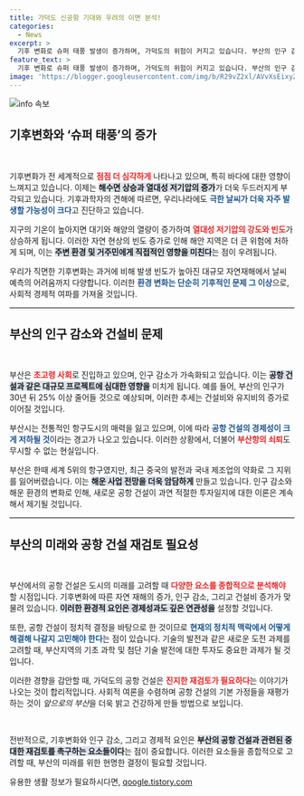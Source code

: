 ```yaml
---
title: 가덕도 신공항 기대와 우려의 이면 분석!
categories:
  - News
excerpt: >
  기후 변화로 슈퍼 태풍 발생이 증가하며, 가덕도의 위험이 커지고 있습니다. 부산의 인구 감소와 건설비 증가로 공항 건설 프로젝트의 재검토 필요성이 대두되고 있습니다. 지금이 기후 변화에 대한 고민을 시작할 중요 시점입니다.
feature_text: >
  기후 변화로 슈퍼 태풍 발생이 증가하며, 가덕도의 위험이 커지고 있습니다. 부산의 인구 감소와 건설비 증가로 공항 건설 프로젝트의 재검토 필요성이 대두되고 있습니다. 지금이 기후 변화에 대한 고민을 시작할 중요 시점입니다.
image: 'https://blogger.googleusercontent.com/img/b/R29vZ2xl/AVvXsEixyZcFfHzMRdzZMjFBmAUKJYCLCGyLL1o632UiGVXcaFdKo_bkvkuCioo0uUKlGfBVcT3P84aROyZIXSBEx3Aw5nCQ3pTgDom1WDC4m8eifvWiAmWEEVb4x6G_l8C0QH225ldMjyaFvpxGEBGNO37VmDTDMHGhJPq73UglMfDca1-0aw/s1600/blogspot.png'
---
```


<p><img src="https://blogger.googleusercontent.com/img/b/R29vZ2xl/AVvXsEixyZcFfHzMRdzZMjFBmAUKJYCLCGyLL1o632UiGVXcaFdKo_bkvkuCioo0uUKlGfBVcT3P84aROyZIXSBEx3Aw5nCQ3pTgDom1WDC4m8eifvWiAmWEEVb4x6G_l8C0QH225ldMjyaFvpxGEBGNO37VmDTDMHGhJPq73UglMfDca1-0aw/s1600/blogspot.png" alt="info 속보" /></p>

<h2 data-ke-size="size26">기후변화와 ‘슈퍼 태풍’의 증가</h2>

<p data-ke-size="size16">&nbsp;</p>

<p>기후변화가 전 세계적으로 <b><span style="color: #ee2323;">점점 더 심각하게</span></b> 나타나고 있으며, 특히 바다에 대한 영향이 느껴지고 있습니다. 이제는 <b><span style="background-color: #21538527;">해수면 상승과 열대성 저기압의 증가</span></b>가 더욱 두드러지게 부각되고 있습니다. 기후과학자의 견해에 따르면, 우리나라에도 <b><span style="color: #1a5490;">극한 날씨가 더욱 자주 발생할 가능성이 크다</span></b>고 진단하고 있습니다. </p>

<p>지구의 기온이 높아지면 대기와 해양의 열량이 증가하여 <b><span style="color: #ee2323;">열대성 저기압의 강도와 빈도</span></b>가 상승하게 됩니다. 이러한 자연 현상의 빈도 증가로 인해 해안 지역은 더 큰 위험에 처하게 되며, 이는 <b><span style="background-color: #21538527;">주변 환경 및 거주민에게 직접적인 영향을 미친다</span></b>는 점이 우려됩니다. </p>

<p>우리가 직면한 기후변화는 과거에 비해 발생 빈도가 높아진 대규모 자연재해에서 날씨 예측의 어려움까지 다양합니다. 이러한 <b><span style="color: #1a5490;">환경 변화는 단순히 기후적인 문제 그 이상</span></b>으로, 사회적 경제적 여파를 가져올 것입니다. </p>

<hr style="height: 1px; border: none; border-top: 1px solid #ccc;"/>

<h2 data-ke-size="size26">부산의 인구 감소와 건설비 문제</h2>

<p data-ke-size="size16">&nbsp;</p>

<p>부산은 <b><span style="color: #ee2323;">초고령 사회</span></b>로 진입하고 있으며, 인구 감소가 가속화되고 있습니다. 이는 <b><span style="background-color: #21538527;">공항 건설과 같은 대규모 프로젝트에 심대한 영향을</span></b> 미치게 됩니다. 예를 들어, 부산의 인구가 30년 뒤 25% 이상 줄어들 것으로 예상되며, 이러한 추세는 건설비와 유지비의 증가로 이어질 것입니다. </p>

<p>부산시는 전통적인 항구도시의 매력을 잃고 있으며, 이에 따라 <b><span style="color: #1a5490;">공항 건설의 경제성이 크게 저하될 것</span></b>이라는 경고가 나오고 있습니다. 이러한 상황에서, 더불어 <b><span style="color: #ee2323;">부산항의 쇠퇴</span></b>도 무시할 수 없는 현실입니다. </p>

<p>부산은 한때 세계 5위의 항구였지만, 최근 중국의 발전과 국내 제조업의 약화로 그 지위를 잃어버렸습니다. 이는 <b><span style="background-color: #21538527;">해운 사업 전망을 더욱 암담하게</span></b> 만들고 있습니다. 인구 감소와 해운 환경의 변화로 인해, 새로운 공항 건설이 과연 적절한 투자일지에 대한 이론은 계속해서 제기될 것입니다. </p>

<hr style="height: 1px; border: none; border-top: 1px solid #ccc;"/>

<h2 data-ke-size="size26">부산의 미래와 공항 건설 재검토 필요성</h2>

<p data-ke-size="size16">&nbsp;</p>

<p>부산에서의 공항 건설은 도시의 미래를 고려할 때 <b><span style="color: #ee2323;">다양한 요소를 종합적으로 분석해야</span></b> 할 시점입니다. 기후변화에 따른 자연 재해의 증가, 인구 감소, 그리고 건설비 증가가 맞물려 있습니다. <b><span style="background-color: #21538527;">이러한 환경적 요인은 경제성과도 깊은 연관성을</span></b> 설정할 것입니다. </p>

<p>또한, 공항 건설이 정치적 결정을 바탕으로 한 것이므로 <b><span style="color: #1a5490;">현재의 정치적 맥락에서 어떻게 해결해 나갈지 고민해야 한다</span></b>는 점이 있습니다. 기술의 발전과 같은 새로운 도전 과제를 고려할 때, 부산지역의 기초 과학 및 첨단 기술 발전에 대한 투자도 중요한 과제가 될 것입니다. </p>

<p>이러한 경향을 감안할 때, 가덕도의 공항 건설은 <b><span style="color: #ee2323;">진지한 재검토가 필요하다</span></b>는 이야기가 나오는 것이 합리적입니다. 사회적 여론을 수렴하며 공항 건설의 기본 가정들을 재평가하는 것이 <em>앞으로의 부산</em>을 더욱 밝고 건강하게 만들 방법으로 보입니다. </p>

<p data-ke-size="size16">&nbsp;</p>

<p>전반적으로, 기후변화와 인구 감소, 그리고 경제적 요인은 <b><span style="background-color: #21538527;">부산의 공항 건설과 관련된 중대한 재검토를 촉구하는 요소들이다</span></b>는 점이 중요합니다. 이러한 요소들을 종합적으로 고려할 때, 부산의 미래를 위한 현명한 결정이 필요할 것입니다.</p>
유용한 생활 정보가 필요하시다면, <a href="https://qoogle.tistory.com" rel="dofollow">qoogle.tistory.com</a>


